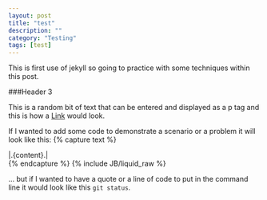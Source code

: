 ```yaml
---
layout: post
title: "test"
description: ""
category: "Testing" 
tags: [test]
---
```

<!--{% include JB/setup %}-->

This is first use of jekyll so going to practice with some techniques within this post.

###Header 3

This is a random bit of text that can be entered and displayed as a p tag and this is how a [Link](https://github.com/stormcreative) would look.

If I wanted to add some code to demonstrate a scenario or a problem it will look like this:
{% capture text %}
<body>
  <div id="sidebar">  </div>
  <div id="main">
    |.{content}.|
  </div>
</body>
{% endcapture %}
{% include JB/liquid_raw %}

&hellip; but if I wanted to have a quote or a line of code to put in the command line it would look like this `git status`.
